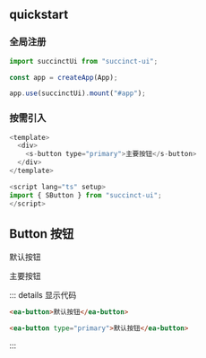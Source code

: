 ## quickstart

### 全局注册

``` js
import succinctUi from "succinct-ui";

const app = createApp(App);

app.use(succinctUi).mount("#app");
```

### 按需引入

```js
<template>
  <div>
    <s-button type="primary">主要按钮</s-button>
  </div>
</template>

<script lang="ts" setup>
import { SButton } from "succinct-ui";
</script>
```


## Button 按钮

<s-button>默认按钮</s-button>

<s-button type="primary">主要按钮</s-button>

::: details 显示代码

```html
<ea-button>默认按钮</ea-button>

<ea-button type="primary">默认按钮</ea-button>
```

:::